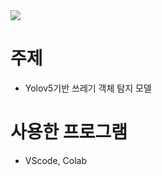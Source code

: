 <img src="https://capsule-render.vercel.app/api?type=waving&color=auto&height=200&section=header&text=DeepLearning-Mini-Project&fontSize=50" />

<h1>주제</h1>

- Yolov5기반 쓰레기 객체 탐지 모델

<h1>사용한 프로그램</h1>

- VScode, Colab
